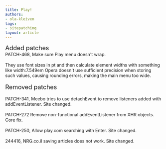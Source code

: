 ```yaml
---
title: Play!
authors:
- ola-kleiven
tags:
- sitepatching
layout: article
---
```

<span style="font-size: 140%">Added patches</span><br/>PATCH-468, Make sure Play menu doesn&#39;t wrap. <br/><br/>They use font sizes in pt and then calculate element widths with something like width:7.549em Opera doesn&#39;t use sufficient precision when storing such values, causing rounding errors, making the main menu too wide.<br/> <br/><span style="font-size: 140%">Removed patches</span><br/><br/>PATCH-341, Meebo tries to use detachEvent to remove listeners added with addEventListener. Site changed.<br/><br/>PATCH-272 Remove non-functional addEventListener from XHR objects. Core fix.<br/><br/>PATCH-250, Allow play.com searching with Enter. Site changed.<br/><br/>244416,  NRG.co.il saving articles does not work. Site changed.
